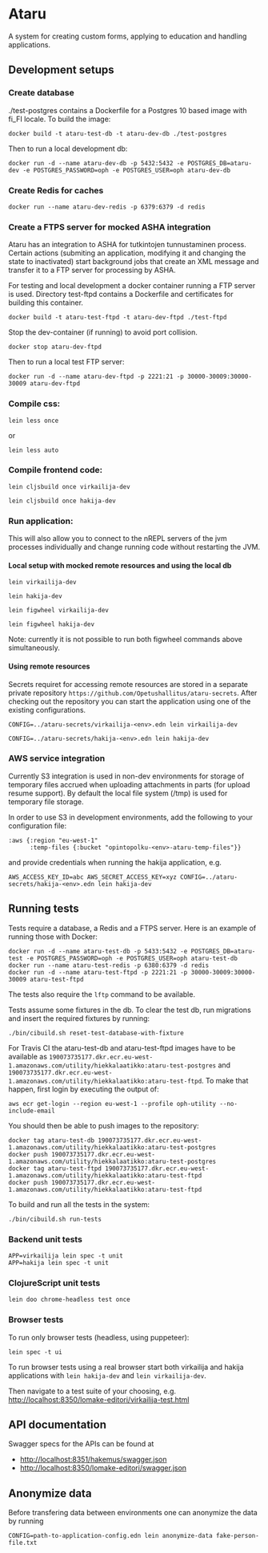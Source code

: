 # Ataru

A system for creating custom forms, applying to education and handling applications.

## Development setups

### Create database

./test-postgres contains a Dockerfile for a Postgres 10 based image with fi_FI
locale. To build the image:

```
docker build -t ataru-test-db -t ataru-dev-db ./test-postgres
```

Then to run a local development db:

```
docker run -d --name ataru-dev-db -p 5432:5432 -e POSTGRES_DB=ataru-dev -e POSTGRES_PASSWORD=oph -e POSTGRES_USER=oph ataru-dev-db
```

### Create Redis for caches

```
docker run --name ataru-dev-redis -p 6379:6379 -d redis
```

### Create a FTPS server for mocked ASHA integration

Ataru has an integration to ASHA for tutkintojen tunnustaminen process.
Certain actions (submiting an application, modifying it and changing the state
to inactivated) start background jobs that create an XML message and transfer
it to a FTP server for processing by ASHA.

For testing and local development a docker container running a FTP server is
used. Directory test-ftpd contains a Dockerfile and certificates for building
this container.

```
docker build -t ataru-test-ftpd -t ataru-dev-ftpd ./test-ftpd
```

Stop the dev-container (if running) to avoid port collision.

```
docker stop ataru-dev-ftpd
```

Then to run a local test FTP server:

```
docker run -d --name ataru-dev-ftpd -p 2221:21 -p 30000-30009:30000-30009 ataru-dev-ftpd
```

### Compile css:

```
lein less once
```

or

```
lein less auto
```

### Compile frontend code:

```
lein cljsbuild once virkailija-dev
```
```
lein cljsbuild once hakija-dev
```

### Run application:

This will also allow you to connect to the nREPL servers of the jvm processes
individually and change running code without restarting the JVM.

#### Local setup with mocked remote resources and using the local db

```
lein virkailija-dev
```
```
lein hakija-dev
```
```
lein figwheel virkailija-dev
```
```
lein figwheel hakija-dev
```

Note: currently it is not possible to run both figwheel commands above simultaneously.

#### Using remote resources

Secrets requiret for accessing remote resources are stored in a separate
private repository `https://github.com/Opetushallitus/ataru-secrets`. After
checking out the repository you can start the application using one of the
existing configurations.

```
CONFIG=../ataru-secrets/virkailija-<env>.edn lein virkailija-dev
```
```
CONFIG=../ataru-secrets/hakija-<env>.edn lein hakija-dev
```

### AWS service integration

Currently S3 integration is used in non-dev environments for storage of
temporary files accrued when uploading attachments in parts (for upload resume
support). By default the local file system (/tmp) is used for temporary file
storage.
  
In order to use S3 in development environments, add the following to your
configuration file:

```
:aws {:region "eu-west-1"
      :temp-files {:bucket "opintopolku-<env>-ataru-temp-files"}}
```

and provide credentials when running the hakija application, e.g.

```
AWS_ACCESS_KEY_ID=abc AWS_SECRET_ACCESS_KEY=xyz CONFIG=../ataru-secrets/hakija-<env>.edn lein hakija-dev
```

## Running tests

Tests require a database, a Redis and a FTPS server. Here is an example of
running those with Docker:

```
docker run -d --name ataru-test-db -p 5433:5432 -e POSTGRES_DB=ataru-test -e POSTGRES_PASSWORD=oph -e POSTGRES_USER=oph ataru-test-db
docker run --name ataru-test-redis -p 6380:6379 -d redis
docker run -d --name ataru-test-ftpd -p 2221:21 -p 30000-30009:30000-30009 ataru-test-ftpd
```

The tests also require the `lftp` command to be available.

Tests assume some fixtures in the db. To clear the test db, run migrations and
insert the required fixtures by running:

```
./bin/cibuild.sh reset-test-database-with-fixture
```

For Travis CI the ataru-test-db and ataru-test-ftpd images have to be
available as
`190073735177.dkr.ecr.eu-west-1.amazonaws.com/utility/hiekkalaatikko:ataru-test-postgres`
and
`190073735177.dkr.ecr.eu-west-1.amazonaws.com/utility/hiekkalaatikko:ataru-test-ftpd`.
To make that happen, first login by executing the output of:

```
aws ecr get-login --region eu-west-1 --profile oph-utility --no-include-email
```

You should then be able to push images to the repository:

```
docker tag ataru-test-db 190073735177.dkr.ecr.eu-west-1.amazonaws.com/utility/hiekkalaatikko:ataru-test-postgres
docker push 190073735177.dkr.ecr.eu-west-1.amazonaws.com/utility/hiekkalaatikko:ataru-test-postgres
docker tag ataru-test-ftpd 190073735177.dkr.ecr.eu-west-1.amazonaws.com/utility/hiekkalaatikko:ataru-test-ftpd
docker push 190073735177.dkr.ecr.eu-west-1.amazonaws.com/utility/hiekkalaatikko:ataru-test-ftpd
```

To build and run all the tests in the system:

```
./bin/cibuild.sh run-tests
```

### Backend unit tests

```
APP=virkailija lein spec -t unit
APP=hakija lein spec -t unit
```

### ClojureScript unit tests

```
lein doo chrome-headless test once
```

### Browser tests

To run only browser tests (headless, using puppeteer):

```
lein spec -t ui
```

To run browser tests using a real browser start both virkailija and hakija
applications with `lein hakija-dev` and `lein virkailija-dev`.

Then navigate to a test suite of your choosing, e.g. [http://localhost:8350/lomake-editori/virkailija-test.html](http://localhost:8350/lomake-editori/virkailija-test.html)

## API documentation

Swagger specs for the APIs can be found at

* <http://localhost:8351/hakemus/swagger.json>
* <http://localhost:8350/lomake-editori/swagger.json>

## Anonymize data

Before transfering data between environments one can anonymize the data by running

```
CONFIG=path-to-application-config.edn lein anonymize-data fake-person-file.txt
```
